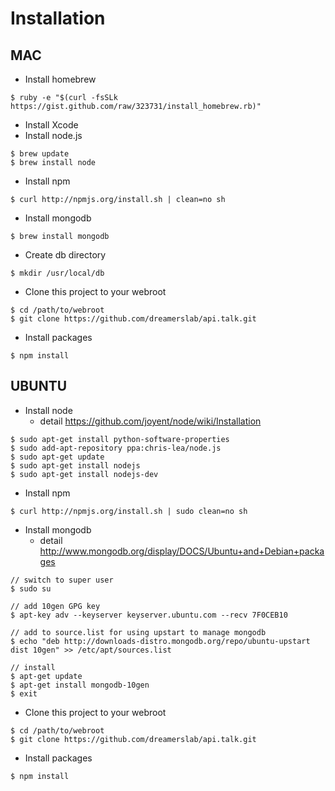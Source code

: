 # Installation

## MAC

  - Install homebrew

<!---->

    $ ruby -e "$(curl -fsSLk https://gist.github.com/raw/323731/install_homebrew.rb)"


  - Install Xcode
  - Install node.js

<!---->

    $ brew update
    $ brew install node


  - Install npm

<!---->

    $ curl http://npmjs.org/install.sh | clean=no sh


  - Install mongodb

<!---->

    $ brew install mongodb


  - Create db directory

<!---->

    $ mkdir /usr/local/db


  - Clone this project to your webroot

<!---->

    $ cd /path/to/webroot
    $ git clone https://github.com/dreamerslab/api.talk.git


  - Install packages

<!---->

    $ npm install



## UBUNTU

  - Install node
    - detail https://github.com/joyent/node/wiki/Installation

<!---->

    $ sudo apt-get install python-software-properties
    $ sudo add-apt-repository ppa:chris-lea/node.js
    $ sudo apt-get update
    $ sudo apt-get install nodejs
    $ sudo apt-get install nodejs-dev

  - Install npm

<!---->

    $ curl http://npmjs.org/install.sh | sudo clean=no sh

  - Install mongodb
    - detail http://www.mongodb.org/display/DOCS/Ubuntu+and+Debian+packages

<!---->

    // switch to super user
    $ sudo su

    // add 10gen GPG key
    $ apt-key adv --keyserver keyserver.ubuntu.com --recv 7F0CEB10

    // add to source.list for using upstart to manage mongodb
    $ echo "deb http://downloads-distro.mongodb.org/repo/ubuntu-upstart dist 10gen" >> /etc/apt/sources.list

    // install
    $ apt-get update
    $ apt-get install mongodb-10gen
    $ exit


  - Clone this project to your webroot

<!---->

    $ cd /path/to/webroot
    $ git clone https://github.com/dreamerslab/api.talk.git


  - Install packages

<!---->

    $ npm install


